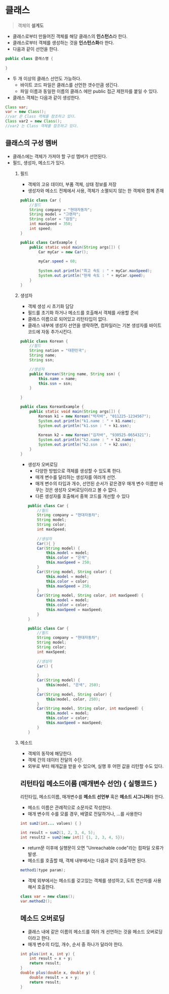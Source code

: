 # 클래스
>객체의 **설계도**
- 클래스로부터 만들어진 객체를 해당 클래스의 **인스턴스**라 한다.
- 클래스로부터 객체를 생성하는 것을 **인스턴스화**라 한다.
- 다음과 같이 선언을 한다.
```JAVA
public class 클래스명 {
    
}
```
- 두 개 이상의 클래스 선언도 가능하다.
    - 바이트 코드 파일은 클래스를 선언한 갯수만큼 생긴다.
    - 파일 이름과 동일한 이름의 클래스 에만 public 접근 제한자를 붙일 수 있다.
- 클래스 객체는 다음과 같이 생성한다.
```JAVA
Class var;
var = new Class();
//var 은 Class 객체를 참조하고 있다.
Class var2 = new Class();
//var2 는 Class 객체를 참조하고 있다.
```

## 클래스의 구성 멤버
- 클래스에는 객체가 가져야 할 구성 멤버가 선언된다.
- 필드, 생성자, 메소드가 있다.
    1. 필드
        - 객체의 고유 데이터, 부품 객체, 상태 정보를 저장
        - 생성자와 메소드 전체에서 사용, 객체가 소멸되지 않는 한 객체와 함께 존재
        ```JAVA
        public class Car {
            //필드
            String company = "현대자동차";
            String model = "그랜저";
            String color = "검정";
            int maxSpeed = 350;
            int speed;
        }
        ```
        ```JAVA
        public class CarExample {
            public static void main(String args[]) {
                Car myCar = new Car();
                
                myCar.speed = 60;
                
                System.out.println("최고 속도 : " + myCar.maxSpeed);
                System.out.println("현재 속도 : " + myCar.speed);
            }
        }
        ```
    2. 생성자
        - 객체 생성 시 초기화 담당
        - 필드를 초기화 하거나 메소드를 호출해서 객체를 사용할 준비
        - 클래스 이름으로 되어있고 리턴타입이 없다.
        - 클래스 내부에 생성자 선언을 생략하면, 컴파일러는 기본 생성자를 바이트 코드에 자동 추가시킨다.
        ```JAVA
        public class Korean {
            //필드
            String nation = "대한민국";
            String name;
            String ssn;
        
            //생성자
            public Korean(String name, String ssn) {
                this.name = name;
                this.ssn = ssn;
            }
            
        }
        ```
        ```JAVA
        public class KoreanExample {
            public static void main(String args[]) {
                Korean k1 = new Korean("박자바", "011225-1234567");
                System.out.println("k1.name : " + k1.name);
                System.out.println("k1.ssn : " + k1.ssn);
                
                Korean k2 = new Korean("김자바", "930525-0654321");
                System.out.println("k2.name : " + k2.name);
                System.out.println("k2.ssn : " + k2.ssn);
            }
        }
        ```
        - 생성자 오버로딩
            - 다양한 방법으로 객체를 생성할 수 있도록 한다.
            - 매개 변수를 달리하는 생성자를 여러개 선언.
            - 매개 변수의 타입과 개수, 선언된 순서가 같은경우 매개 변수 이름만 바꾸는 것은 생성자 오버로딩이라고 볼 수 없다.
            - 다른 생성자를 호출해서 중복 코드를 개선할 수 있다
            ```JAVA
            public class Car {
                //필드
                String company = "현대자동차";
                String model;
                String color;
                int maxSpeed;
                
                //생성자
                Car(){ }
                Car(String model) {
                    this.model = model;
                    this.color = "은색";
                    this.maxSpeed = 250;
                }
                Car(String model, String color) {
                    this.model = model;
                    this.color = color;
                    this.maxSpeed = 250;
                }
                Car(String model, String color, int maxSpeed) {
                    this.model = model;
                    this.color = color;
                    this.maxSpeed = maxSpeed;
                }
            }
            ```
            ```JAVA
            public class Car {
                //필드
                String company = "현대자동차";
                String model;
                String color;
                int maxSpeed;
                
                //생성자
                Car() {
                    
                }
                Car(String model) {
                    this(model, "은색", 250);
                }
                Car(String model, String color) {
                    this(model, color, 250);
                }
                Car(String model, String color, int maxSpeed) {
                    this.model = model;
                    this.color = color;
                    this.maxSpeed = maxSpeed;
                }
            }
            ```
            
    3. 메소드
        - 객체의 동작에 해당한다.
        - 객체 간의 데이터 전달의 수단.
        - 외부로 부터 매개값을 받을 수 있으며, 실행 후 어떤 값을 리턴할 수도 있다.
        
        ## 리턴타입 메소드이름 (매개변수 선언) {   실행코드    }
        리턴타입, 메소드이름, 매개변수를 **메소드 선언부** 혹은 **메소드 시그니처**라 한다.
        - 메소드 이름은 관례적으로 소문자로 작성한다.
        - 매개 변수의 수를 모를 경우, 배열로 전달하거나, ...를 사용한다
        ```JAVA
        int sum2(int... values) { }
        ```
        ```JAVA
        int result = sum2(1, 2, 3, 4, 5);
        int result2 = sum2(new int[] {1, 2, 3, 4, 5});
        ```
        - return문 이후에 실행문이 오면 "Unreachable code"라는 컴파일 오류가 발생.
        - 메소드를 호출할 때, 객체 내부에서는 다음과 같이 호출하면 된다.
        ```java
        method1(type param);
        ```
        - 객체 외부에서는 메소드를 갖고있는 객체를 생성하고, 도트 연산자를 사용해서 호출한다.
        ```java
        class var = new class();
        var.method2();
        ```
        ## 메소드 오버로딩
        - 클래스 내에 같은 이름의 메소드를 여러 개 선언하는 것을 메소드 오버로딩 이라고 한다.
        - 매개 변수의 타입, 개수, 순서 중 하나가 달라야 한다.
        ```java
        int plus(int x, int y) {
            int result = x + y;
            return result;
        }
        double plus(double x, double y) {
            double result = x + y;
            return result;
        }
        ```
        
